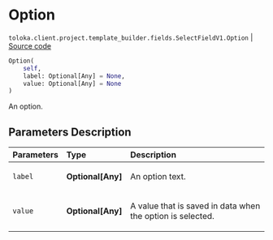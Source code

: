 # Option
`toloka.client.project.template_builder.fields.SelectFieldV1.Option` | [Source code](https://github.com/Toloka/toloka-kit/blob/v1.2.2/src/client/project/template_builder/fields.py#L453)

```python
Option(
    self,
    label: Optional[Any] = None,
    value: Optional[Any] = None
)
```

An option.

## Parameters Description

| Parameters | Type | Description |
| :----------| :----| :-----------|
`label`|**Optional\[Any\]**|<p>An option text.</p>
`value`|**Optional\[Any\]**|<p>A value that is saved in data when the option is selected.</p>
